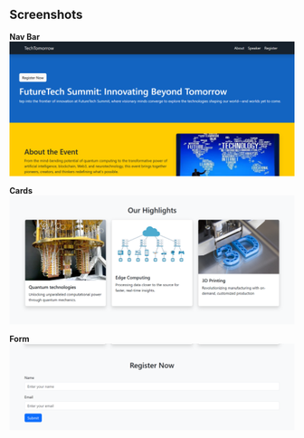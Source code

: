 <h2>Screenshots</h2>

<p><strong>Nav Bar</strong><br>
<img src="https://github.com/rohitsahoo5791/MERN/blob/ad4bcae81727c6cceeda9866705b82f7e118e562/01-07-2025/Screenshot%202025-07-02%20062728.png?raw=true" alt="Cards" width="800">
</p>

<p><strong>Cards</strong><br>
<img src="https://github.com/rohitsahoo5791/MERN/blob/ad4bcae81727c6cceeda9866705b82f7e118e562/01-07-2025/Screenshot%202025-07-02%20062758.png?raw=true" alt="Cards" width="800">
</p>

<p><strong>Form</strong><br>
<img src="https://github.com/rohitsahoo5791/MERN/blob/ad4bcae81727c6cceeda9866705b82f7e118e562/01-07-2025/Screenshot%202025-07-02%20062820.png?raw=true" alt="Cards" width="800">
</p>
